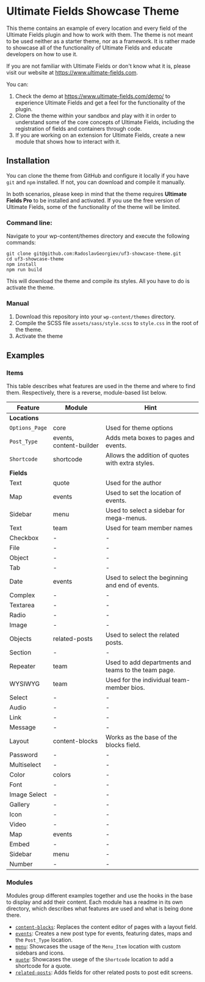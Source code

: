 # Ultimate Fields Showcase Theme

This theme contains an example of every location and every field of the Ultimate Fields plugin and how to work with them. The theme is not meant to be used neither as a starter theme, nor as a framework. It is rather made to showcase all of the functionality of Ultimate Fields and educate developers on how to use it.

If you are not familiar with Ultimate Fields or don't know what it is, please visit our website at https://www.ultimate-fields.com.

You can:
1. Check the demo at https://www.ultimate-fields.com/demo/ to experience Ultimate Fields and get a feel for the functionality of the plugin.
2. Clone the theme within your sandbox and play with it in order to understand some of the core concepts of Ultimate Fields, including the registration of fields and containers through code.
3. If you are working on an extension for Ultimate Fields, create a new module that shows how to interact with it.

## Installation
You can clone the theme from GitHub and configure it locally if you have `git` and `npm` installed. If not, you can download and compile it manually.

In both scenarios, please keep in mind that the theme requires __Ultimate Fields Pro__ to be installed and activated. If you use the free version of Ultimate Fields, some of the functionality of the theme will be limited.

### Command line:
Navigate to your wp-content/themes directory and execute the following commands:
```shell
git clone git@github.com:RadoslavGeorgiev/uf3-showcase-theme.git
cd uf3-showcase-theme
npm install
npm run build
```

This will download the theme and compile its styles. All you have to do is activate the theme.

### Manual

1. Download this repository into your `wp-content/themes` directory.
2. Compile the SCSS file `assets/sass/style.scss` to `style.css` in the root of the theme.
3. Activate the theme

## Examples

### Items
This table describes what features are used in the theme and where to find them. Respectively, there is a reverse, module-based list below.

| Feature          | Module                  | Hint                                             |
|------------------|-------------------------|--------------------------------------------------|
| __Locations__    |                         |                                                  |
| `Options_Page`   | core                    | Used for theme options                           |
| `Post_Type`      | events, content-builder | Adds meta boxes to pages and events.             |
| `Shortcode`      | shortcode               | Allows the addition of quotes with extra styles. |
| __Fields__       |                         |                                                  |
| Text             | quote                   | Used for the author                              |
| Map              | events                  | Used to set the location of events.              |
| Sidebar          | menu                    | Used to select a sidebar for mega-menus.         |
| Text             | team                    | Used for team member names                       |
| Checkbox         | -                       | -                                                |
| File             | -                       | -                                                |
| Object           | -                       | -                                                |
| Tab              | -                       | -                                                |
| Date             | events                  | Used to select the beginning and end of events.  |
| Complex          | -                       | -                                                |
| Textarea         | -                       | -                                                |
| Radio            | -                       | -                                                |
| Image            | -                       | -                                                |
| Objects          | related-posts           | Used to select the related posts.                |
| Section          | -                       | -                                                |
| Repeater         | team                    | Used to add departments and teams to the team page. |
| WYSIWYG          | team                    | Used for the individual team-member bios.        |
| Select           | -                       | -                                                |
| Audio            | -                       | -                                                |
| Link             | -                       | -                                                |
| Message          | -                       | -                                                |
| Layout           | content-blocks          | Works as the base of the blocks field.           |
| Password         | -                       | -                                                |
| Multiselect      | -                       | -                                                |
| Color            | colors                  | -                                                |
| Font             | -                       | -                                                |
| Image Select     | -                       | -                                                |
| Gallery          | -                       | -                                                |
| Icon             | -                       | -                                                |
| Video            | -                       | -                                                |
| Map              | events                  | -                                                |
| Embed            | -                       | -                                                |
| Sidebar          | menu                    | -                                                |
| Number           | -                       | -                                                |






### Modules
Modules group different examples together and use the hooks in the base to display and add their content. Each module has a readme in its own directory, which describes what features are used and what is being done there.

- [`content-blocks`](modules/content-blocks): Replaces the content editor of pages with a layout field.
- [`events`](modules/events/): Creates a new post type for events, featuring dates, maps and the `Post_Type` location.
- [`menu`](modules/menu/): Showcases the usage of the `Menu_Item` location with custom sidebars and icons.
- [`quote`](modules/quote/): Showcases the usege of the `Shortcode` location to add a shortcode for a quote.
- [`related-posts`](modules/related-posts/): Adds fields for other related posts to post edit screens.
